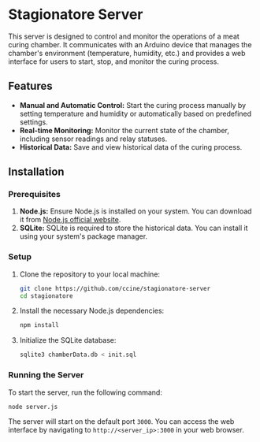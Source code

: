 # Stagionatore Server

This server is designed to control and monitor the operations of a meat curing chamber. It communicates with an Arduino device that manages the chamber's environment (temperature, humidity, etc.) and provides a web interface for users to start, stop, and monitor the curing process.

## Features

- **Manual and Automatic Control:** Start the curing process manually by setting temperature and humidity or automatically based on predefined settings.
- **Real-time Monitoring:** Monitor the current state of the chamber, including sensor readings and relay statuses.
- **Historical Data:** Save and view historical data of the curing process.

## Installation

### Prerequisites

1. **Node.js:** Ensure Node.js is installed on your system. You can download it from [Node.js official website](https://nodejs.org/).
2. **SQLite:** SQLite is required to store the historical data. You can install it using your system's package manager.

### Setup

1. Clone the repository to your local machine:
    ```bash
    git clone https://github.com/ccine/stagionatore-server
    cd stagionatore
    ```

2. Install the necessary Node.js dependencies:
    ```bash
    npm install
    ```

3. Initialize the SQLite database:
    ```bash
    sqlite3 chamberData.db < init.sql
    ```

### Running the Server

To start the server, run the following command:

```bash
node server.js
```

The server will start on the default port `3000`. You can access the web interface by navigating to `http://<server_ip>:3000` in your web browser.
